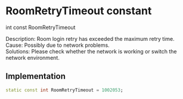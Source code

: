 


# RoomRetryTimeout constant







int const RoomRetryTimeout
  




<p>Description: Room login retry has exceeded the maximum retry time. <br>Cause: Possibly due to network problems. <br>Solutions: Please check whether the network is working or switch the network environment.</p>



## Implementation

```dart
static const int RoomRetryTimeout = 1002053;
```







